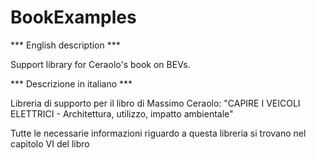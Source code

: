 # BookExamples
*** English description ***

Support library for Ceraolo's book on BEVs.

*** Descrizione in italiano ***

Libreria di supporto per il libro di Massimo Ceraolo:
"CAPIRE I VEICOLI ELETTRICI - Architettura, utilizzo, impatto ambientale"

Tutte le necessarie informazioni riguardo a questa libreria si trovano nel capitolo VI del libro



